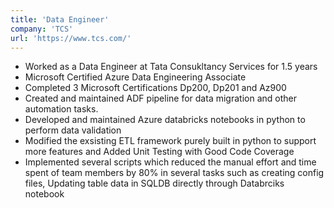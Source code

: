```yaml
---
title: 'Data Engineer'
company: 'TCS'
url: 'https://www.tcs.com/'
---
```


- Worked as a Data Engineer at Tata Consukltancy Services for 1.5 years
- Microsoft Certified Azure Data Engineering Associate
- Completed 3 Microsoft Certifications Dp200, Dp201 and Az900
- Created and maintained ADF pipeline for data migration and other automation tasks.
- Developed and maintained Azure databricks notebooks in python to perform data validation
- Modified the exsisting ETL framework purely built in python to support more features and Added Unit Testing with Good Code Coverage
- Implemented several scripts which reduced the manual effort and time spent of team members by 80% in several tasks such as creating config files, Updating table data in SQLDB directly through Databrciks notebook